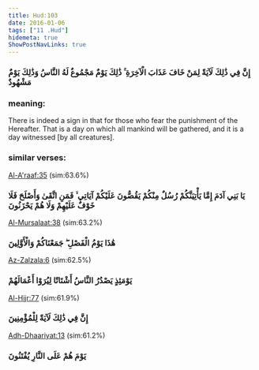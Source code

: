 ```yaml
---
title: Hud:103
date: 2016-01-06
tags: ["11 .Hud"]
hidemeta: true 
ShowPostNavLinks: true 
---
```

### إِنَّ فِي ذَٰلِكَ لَآيَةً لِمَنْ خَافَ عَذَابَ الْآخِرَةِ ۚ ذَٰلِكَ يَوْمٌ مَجْمُوعٌ لَهُ النَّاسُ وَذَٰلِكَ يَوْمٌ مَشْهُودٌ
### meaning: 
There is indeed a sign in that for those who fear the punishment of the Hereafter. That is a day on which all mankind will be gathered, and it is a day witnessed [by all creatures].
### similar verses: 

[Al-A'raaf:35](/7/35) (sim:63.6%)

### يَا بَنِي آدَمَ إِمَّا يَأْتِيَنَّكُمْ رُسُلٌ مِنْكُمْ يَقُصُّونَ عَلَيْكُمْ آيَاتِي ۙ فَمَنِ اتَّقَىٰ وَأَصْلَحَ فَلَا خَوْفٌ عَلَيْهِمْ وَلَا هُمْ يَحْزَنُونَ

[Al-Mursalaat:38](/77/38) (sim:63.2%)

### هَٰذَا يَوْمُ الْفَصْلِ ۖ جَمَعْنَاكُمْ وَالْأَوَّلِينَ

[Az-Zalzala:6](/99/6) (sim:62.5%)

### يَوْمَئِذٍ يَصْدُرُ النَّاسُ أَشْتَاتًا لِيُرَوْا أَعْمَالَهُمْ

[Al-Hijr:77](/15/77) (sim:61.9%)

### إِنَّ فِي ذَٰلِكَ لَآيَةً لِلْمُؤْمِنِينَ

[Adh-Dhaariyat:13](/51/13) (sim:61.2%)

### يَوْمَ هُمْ عَلَى النَّارِ يُفْتَنُونَ
